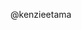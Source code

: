@kenzieetama

<!---
kenzietama/kenzietama is a ✨ special ✨ repository because its `README.md` (this file) appears on your GitHub profile.
You can click the Preview link to take a look at your changes.
--->
